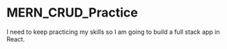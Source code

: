 # MERN_CRUD_Practice
I need to keep practicing my skills so I am going to build a full stack app in React.
